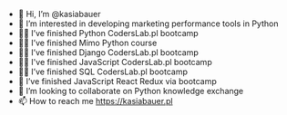 - 👋 Hi, I’m @kasiabauer
- 👀 I’m interested in developing marketing performance tools in Python
- 👩‍🚀 I’ve finished Python CodersLab.pl bootcamp
- 👩‍🚀 I’ve finished Mimo Python course
- 👩‍🚀 I’ve finished Django CodersLab.pl bootcamp
- 👩‍🚀 I've finished JavaScript CodersLab.pl bootcamp
- 👩‍🚀 I’ve finished SQL CodersLab.pl bootcamp
- 🌱 I’ve finished JavaScript React Redux via bootcamp
- 💞️ I’m looking to collaborate on Python knowledge exchange
- 📫 How to reach me https://kasiabauer.pl

<!---
kasiabauer/kasiabauer is a ✨ special ✨ repository because its `README.md` (this file) appears on your GitHub profile.
You can click the Preview link to take a look at your changes.
--->
